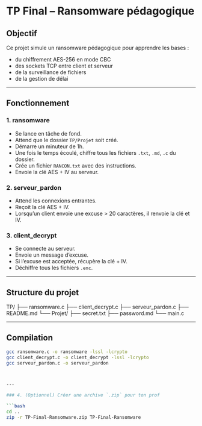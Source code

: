 # TP Final – Ransomware pédagogique

## Objectif

Ce projet simule un ransomware pédagogique pour apprendre les bases :
- du chiffrement AES-256 en mode CBC
- des sockets TCP entre client et serveur
- de la surveillance de fichiers
- de la gestion de délai

---

## Fonctionnement

### 1. ransomware
- Se lance en tâche de fond.
- Attend que le dossier `TP/Projet` soit créé.
- Démarre un minuteur de 1h.
- Une fois le temps écoulé, chiffre tous les fichiers `.txt`, `.md`, `.c` du dossier.
- Crée un fichier `RANCON.txt` avec des instructions.
- Envoie la clé AES + IV au serveur.

### 2. serveur_pardon
- Attend les connexions entrantes.
- Reçoit la clé AES + IV.
- Lorsqu’un client envoie une excuse > 20 caractères, il renvoie la clé et IV.

### 3. client_decrypt
- Se connecte au serveur.
- Envoie un message d’excuse.
- Si l’excuse est acceptée, récupère la clé + IV.
- Déchiffre tous les fichiers `.enc`.

---

## Structure du projet
TP/
├── ransomware.c
├── client_decrypt.c
├── serveur_pardon.c
├── README.md
└── Projet/
├── secret.txt
├── password.md
└── main.c


---

## Compilation

```bash
gcc ransomware.c -o ransomware -lssl -lcrypto
gcc client_decrypt.c -o client_decrypt -lssl -lcrypto
gcc serveur_pardon.c -o serveur_pardon



---

### 4. (Optionnel) Créer une archive `.zip` pour ton prof

```bash
cd ..
zip -r TP-Final-Ransomware.zip TP-Final-Ransomware

